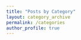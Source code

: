 ```yaml
---
title: "Posts by Category"
layout: category_archive
permalink: /categories
author_profile: true
---
```


